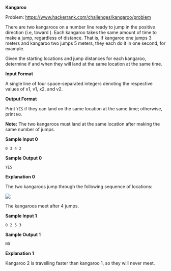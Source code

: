 **Kangaroo**

Problem: https://www.hackerrank.com/challenges/kangaroo/problem

There are two kangaroos on a number line ready to jump in the positive direction (i.e, toward ). Each kangaroo takes the same amount of time to make a jump, regardless of distance. That is, if kangaroo one jumps 3 meters and kangaroo two jumps 5 meters, they each do it in one second, for example.

Given the starting locations and jump distances for each kangaroo, determine if and when they will land at the same location at the same time.

**Input Format**

A single line of four space-separated integers denoting the respective values of x1, v1, x2, and v2.

**Output Format**

Print `YES` if they can land on the same location at the same time; otherwise, print `NO`.

**Note:** The two kangaroos must land at the same location after making the same number of jumps.

**Sample Input 0**

`0 3 4 2`

**Sample Output 0**

`YES`

**Explanation 0**

The two kangaroos jump through the following sequence of locations: 

[![](https://s3.amazonaws.com/hr-assets/0/1516005283-e74e76ff0c-kangaroo.png)](https://s3.amazonaws.com/hr-assets/0/1516005283-e74e76ff0c-kangaroo.png)

The kangaroos meet after 4 jumps.

**Sample Input 1**

`0 2 5 3`

**Sample Output 1**

`NO`

**Explanation 1**

Kangaroo 2 is travelling faster than kangaroo 1, so they will never meet.
